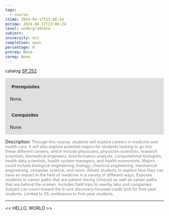 ```yaml
---
tags:
  - course
ctime: 2024-04-17T23:06:24
mstime: 2024-04-17T23:06:24
level: undergraduate
subject: 
university: mit
completion: open
percentage: 0
prereq: None.
coreq: None.
---
```


catalog [SP.252](http://student.mit.edu/catalog/mSPa.html#SP.252)

<span style="display: block; padding: 15px; background-color: rgb(100, 100, 100, 0.2);"><font id="m_prereq4220_0" style="display: block; font-family: Arial, sans-serif; font-weight: bold; padding: 5px">Prerequisites</font><br><span id="prereq4220_0">None.</span></span>
<span style="display: block; padding: 15px; background-color: rgb(100, 100, 100, 0.2);"><font id="m_coreq4220_0" style="display: block; font-family: Arial, sans-serif; font-weight: bold; padding: 5px">Corequisites</font><br><span id="coreq4220_0">None.</span></span>

<font style="">Description:</font>
<font style="color: grey; font-size: 0.8rem;">Through this course, students will explore careers in medicine and health care. It will also explore potential majors for students looking to go into these different careers, which include physicians, physician-scientists, research scientists, biomedical engineers, bioinformatics analysts, computational biologists, health data scientists, health system managers, and health economists. Majors could include biological engineering, biology, chemical engineering, mechanical engineering, computer science, and more. Allows students to explore how they can have an impact in the field of medicine in a variety of different ways. Exposes students to career paths that are patient-facing (clinical) as well as career paths that are behind the scenes. Includes field trips to nearby labs and companies. Subject can count toward the 6-unit discovery-focused credit limit for first-year students. Limited to 25; preference to first-year students.</font>



---

<< HELLO, WORLD >>
